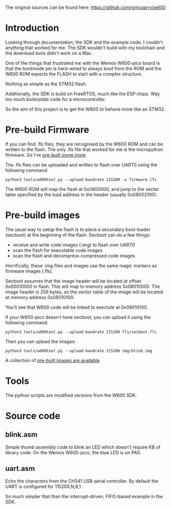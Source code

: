 The original sources can be found here: https://github.com/gmcgarry/w600

# Introduction

Looking through documentation, the SDK and the example code, I couldn't
anything that worked for me.  The SDK wouldn't build with my toolchain
and the download tools didn't work on a Mac.

One of the things that frustrated me with the Wemos W600-pico board
is that the bootmode pin is hard-wired to always boot from the ROM
and the W600 ROM expects the FLASH to start with a complex structure.

Nothing as simple as the STM32 flash.

Additionally, the SDK is build on FreeRTOS, much like the
ESP chips.  Way too much boilerplate code for a microcontroller.

So the aim of this project is to get the W600 to behave more like
an STM32.

# Pre-build Firmware

If you can find .fls files, they are recognised by the W600 ROM
and can be written to the flash.  The only .fls file that worked for
me is the micropython firmware.  So I've [pre-built some more](fls/).

The .fls files can be uploaded and written to flash over UART0
using the following command:

	python3 tools/w600tool.py --upload-baudrate 115200 -u firmware.lfs

The W600 ROM will map the flash at 0x0800000, and jump to the
vector table specified by the load address in the header (usually
0x08002100).

# Pre-build images

The usual way to setup the flash is to place a secondary boot-loader
(secboot) at the beginning of the flash.  Secboot can do a few things:

- receive and write code images (.img) to flash over UART0
- scan the flash for executable code images
- scan the flash and decompress compressed code images

Horrifically, these .img files and images use the same magic markers
as firmware images (.fls).

Secboot assumes that the image header will be located at offset
0x00010000 in flash.  This will map to memory address 0x08010000.
The image header is 256 bytes, so the vector table of the image will
be located at memory address 0x08010100.

You'll see that W600 code will be linked to exectute at 0x08010100.

If your W600-pico doesn't have secboot, you can upload it using
the following command:

	python3 tools/w600tool.py --upload-baudrate 115200 fls/secboot.fls

Then you can upload the images:

	python3 tools/w600tool.py --upload-baudrate 115200 img/blink.img

A collection of [pre-built images are available](img/).

# Tools

The python scripts are modified versions from the W600 SDK.

# Source code

## blink.asm

Simple thumb assembly code to blink an LED which doesn't require
KB of library code.  On the Wemos W600-pico, the blue LED is on PA0.

## uart.asm

Echo the characters from the CH341 USB serial controller.  By default
the UART is configured for 115200,N,8,1.

So much simpler that than the interrupt-driven, FIFO-based example in
the SDK.
